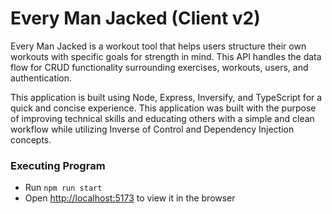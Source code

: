 # Every Man Jacked (Client v2)

Every Man Jacked is a workout tool that helps users structure their own workouts with specific goals for strength in mind. This API handles the data flow for CRUD functionality surrounding exercises, workouts, users, and authentication.

This application is built using Node, Express, Inversify, and TypeScript for a quick and concise experience. This application was built with the purpose of improving technical skills and educating others with a simple and clean workflow while utilizing Inverse of Control and Dependency Injection concepts.

### Executing Program
* Run `npm run start`
* Open [http://localhost:5173](http://localhost:5173) to view it in the browser
